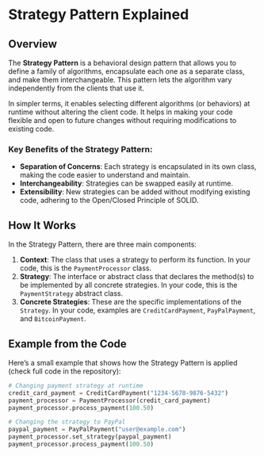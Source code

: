 # Strategy Pattern Explained

## Overview
The **Strategy Pattern** is a behavioral design pattern that allows you to define a family of algorithms, encapsulate each one as a separate class, and make them interchangeable. This pattern lets the algorithm vary independently from the clients that use it.

In simpler terms, it enables selecting different algorithms (or behaviors) at runtime without altering the client code. It helps in making your code flexible and open to future changes without requiring modifications to existing code.

### Key Benefits of the Strategy Pattern:
- **Separation of Concerns**: Each strategy is encapsulated in its own class, making the code easier to understand and maintain.
- **Interchangeability**: Strategies can be swapped easily at runtime.
- **Extensibility**: New strategies can be added without modifying existing code, adhering to the Open/Closed Principle of SOLID.

## How It Works
In the Strategy Pattern, there are three main components:
1. **Context**: The class that uses a strategy to perform its function. In your code, this is the `PaymentProcessor` class.
2. **Strategy**: The interface or abstract class that declares the method(s) to be implemented by all concrete strategies. In your code, this is the `PaymentStrategy` abstract class.
3. **Concrete Strategies**: These are the specific implementations of the `Strategy`. In your code, examples are `CreditCardPayment`, `PayPalPayment`, and `BitcoinPayment`.

## Example from the Code

Here’s a small example that shows how the Strategy Pattern is applied (check full code in the repository):

```python
# Changing payment strategy at runtime
credit_card_payment = CreditCardPayment("1234-5678-9876-5432")
payment_processor = PaymentProcessor(credit_card_payment)
payment_processor.process_payment(100.50)

# Changing the strategy to PayPal
paypal_payment = PayPalPayment("user@example.com")
payment_processor.set_strategy(paypal_payment)
payment_processor.process_payment(100.50)
